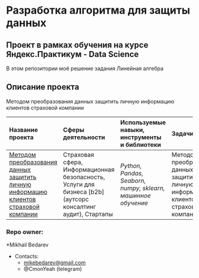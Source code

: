 # Разработка алгоритма для защиты данных
## Проект в рамках обучения на курсе Яндекс.Практикум - Data Science

В этом репозитории моё решение задания Линейная алгебра

## Описание проекта
Методом преобразования данных защитить личную информацию клиентов страховой компании

| Название проекта | Сферы деятельности | Используемые навыки, инструменты и библиотеки| Задачи проекта |
| :---------------------- | :---------------------- | :---------------------- |:---------------------- |
| [Методом преобразования данных защитить личную информацию клиентов страховой компании](linear_algebra) | Страховая сфера, Информационная безопасность, Услуги для бизнеса [b2b] (аутсорс консалтинг аудит), Стартапы | *Python, Pandas, Seaborn, numpy, sklearn, машинное обучение* | Методом преобразования данных защитить личную информацию клиентов страховой компании |


### Repo owner: ###
*Mikhail Bedarev  
* Contacts:    
   - mikebedarev@gmail.com  
   - @CmonYeah (telegram)
